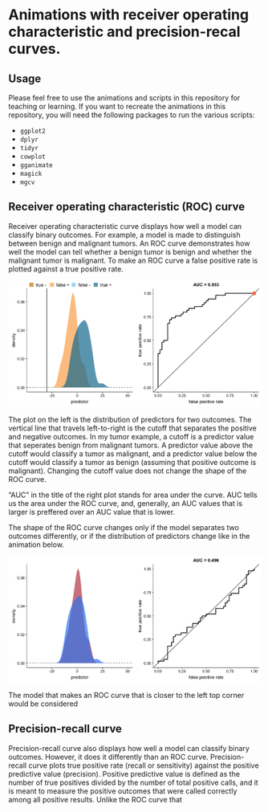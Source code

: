 Animations with receiver operating characteristic and precision-recal curves.
=============================================================================

Usage
-----

Please feel free to use the animations and scripts in this repository
for teaching or learning. If you want to recreate the animations in this
repository, you will need the following packages to run the various
scripts:

-   `ggplot2`
-   `dplyr`
-   `tidyr`
-   `cowplot`
-   `gganimate`
-   `magick`
-   `mgcv`

Receiver operating characteristic (ROC) curve
---------------------------------------------

Receiver operating characteristic curve displays how well a model can
classify binary outcomes. For example, a model is made to distinguish
between benign and malignant tumors. An ROC curve demonstrates how well
the model can tell whether a benign tumor is benign and whether the
malignant tumor is malignant. To make an ROC curve a false positive rate
is plotted against a true positive rate.

![](animations/cutoff.gif)

The plot on the left is the distribution of predictors for two outcomes.
The vertical line that travels left-to-right is the cutoff that
separates the positive and negative outcomes. In my tumor example, a
cutoff is a predictor value that seperates benign from malignant tumors.
A predictor value above the cutoff would classify a tumor as malignant,
and a predictor value below the cutoff would classify a tumor as benign
(assuming that positive outcome is malignant). Changing the cutoff value
does not change the shape of the ROC curve.

“AUC” in the title of the right plot stands for area under the curve.
AUC tells us the area under the ROC curve, and, generally, an AUC values
that is larger is preffered over an AUC value that is lower.

The shape of the ROC curve changes only if the model separates two
outcomes differently, or if the distribution of predictors change like
in the animation below.

![](animations/ROC.gif)

The model that makes an ROC curve that is closer to the left top corner
would be considered

Precision-recall curve
----------------------

Precision-recall curve also displays how well a model can classify
binary outcomes. However, it does it differently than an ROC curve.
Precision-recall curve plots true positive rate (recall or sensitivity)
against the positive predictive value (precision). Positive predictive
value is defined as the number of true positives divided by the number
of total positive calls, and it is meant to measure the positive
outcomes that were called correctly among all positive results. Unlike
the ROC curve that
